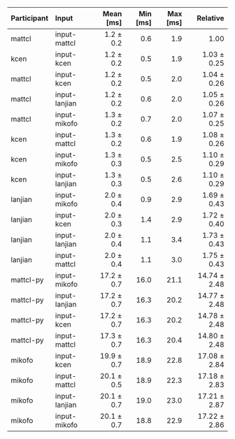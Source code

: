| Participant | Input | Mean [ms] | Min [ms] | Max [ms] | Relative |
|:---|:---|---:|---:|---:|---:|
| mattcl | input-mattcl | 1.2 ± 0.2 | 0.6 | 1.9 | 1.00 |
| kcen | input-kcen | 1.2 ± 0.2 | 0.5 | 1.9 | 1.03 ± 0.25 |
| mattcl | input-kcen | 1.2 ± 0.2 | 0.5 | 2.0 | 1.04 ± 0.26 |
| mattcl | input-lanjian | 1.2 ± 0.2 | 0.6 | 2.0 | 1.05 ± 0.26 |
| mattcl | input-mikofo | 1.3 ± 0.2 | 0.7 | 2.0 | 1.07 ± 0.25 |
| kcen | input-mattcl | 1.3 ± 0.2 | 0.6 | 1.9 | 1.08 ± 0.26 |
| kcen | input-mikofo | 1.3 ± 0.3 | 0.5 | 2.5 | 1.10 ± 0.29 |
| kcen | input-lanjian | 1.3 ± 0.3 | 0.5 | 2.6 | 1.10 ± 0.29 |
| lanjian | input-mikofo | 2.0 ± 0.4 | 0.9 | 2.9 | 1.69 ± 0.43 |
| lanjian | input-kcen | 2.0 ± 0.3 | 1.4 | 2.9 | 1.72 ± 0.40 |
| lanjian | input-lanjian | 2.0 ± 0.4 | 1.1 | 3.4 | 1.73 ± 0.43 |
| lanjian | input-mattcl | 2.0 ± 0.4 | 1.1 | 3.0 | 1.75 ± 0.43 |
| mattcl-py | input-mikofo | 17.2 ± 0.7 | 16.0 | 21.1 | 14.74 ± 2.48 |
| mattcl-py | input-lanjian | 17.2 ± 0.7 | 16.3 | 20.2 | 14.77 ± 2.48 |
| mattcl-py | input-kcen | 17.2 ± 0.7 | 16.3 | 20.2 | 14.78 ± 2.48 |
| mattcl-py | input-mattcl | 17.3 ± 0.7 | 16.3 | 20.4 | 14.80 ± 2.48 |
| mikofo | input-kcen | 19.9 ± 0.7 | 18.9 | 22.8 | 17.08 ± 2.84 |
| mikofo | input-mattcl | 20.1 ± 0.5 | 18.9 | 22.3 | 17.18 ± 2.83 |
| mikofo | input-lanjian | 20.1 ± 0.7 | 19.0 | 23.0 | 17.21 ± 2.87 |
| mikofo | input-mikofo | 20.1 ± 0.7 | 18.8 | 22.9 | 17.22 ± 2.86 |
